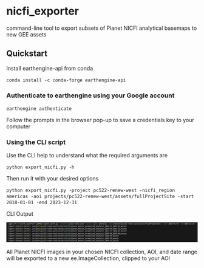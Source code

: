 # nicfi_exporter
command-line tool to export subsets of Planet NICFI analytical basemaps to new GEE assets

## Quickstart

Install earthengine-api from conda
```
conda install -c conda-forge earthengine-api
```

### Authenticate to earthengine using your Google account
```
earthengine authenticate
```
Follow the prompts in the browser pop-up to save a credentials key to your computer

### Using the CLI script

Use the CLI help to understand what the required arguments are
```
python export_nicfi.py -h
```

Then run it with your desired options
```
python export_nicfi.py -project pc522-renew-west -nicfi_region americas -aoi projects/pc522-renew-west/assets/fullProjectSite -start 2018-01-01 -end 2023-12-31
```

CLI Output

![output](docs/imgs/cli_result.PNG)

All Planet NICFI images in your chosen NICFI collection, AOI, and date range will be exported to a new ee.ImageCollection, clipped to your AOI


